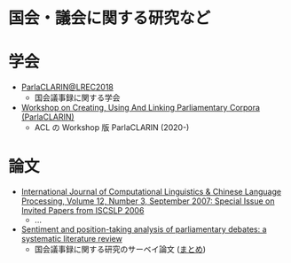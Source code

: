 国会・議会に関する研究など
===
# 学会
- [ParlaCLARIN@LREC2018](https://www.clarin.eu/ParlaCLARIN)
    - 国会議事録に関する学会
- [Workshop on Creating, Using And Linking Parliamentary Corpora (ParlaCLARIN)](https://www.aclweb.org/anthology/venues/parlaclarin/)
    - ACL の Workshop 版 ParlaCLARIN (2020-)

# 論文
- [International Journal of Computational Linguistics & Chinese Language Processing, Volume 12, Number 3, September 2007: Special Issue on Invited Papers from ISCSLP 2006](https://www.aclweb.org/anthology/volumes/O07-5/)
    - ...
- [Sentiment and position-taking analysis of parliamentary debates: a systematic literature review](https://link.springer.com/article/10.1007/s42001-019-00060-w)
    - 国会議事録に関する研究のサーベイ論文 ([まとめ](https://github.com/Joju-Matsumoto/reading/issues/6))

